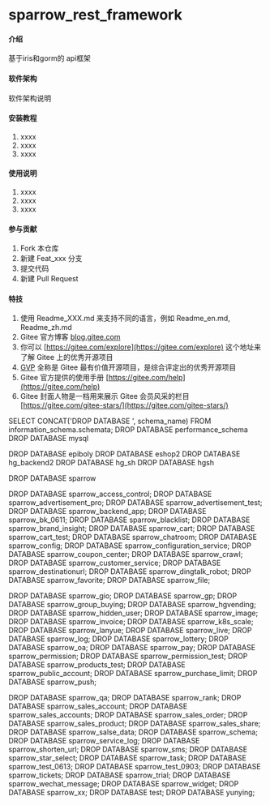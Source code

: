 # sparrow_rest_framework

#### 介绍
基于iris和gorm的 api框架

#### 软件架构
软件架构说明


#### 安装教程

1.  xxxx
2.  xxxx
3.  xxxx

#### 使用说明

1.  xxxx
2.  xxxx
3.  xxxx

#### 参与贡献

1.  Fork 本仓库
2.  新建 Feat_xxx 分支
3.  提交代码
4.  新建 Pull Request


#### 特技

1.  使用 Readme\_XXX.md 来支持不同的语言，例如 Readme\_en.md, Readme\_zh.md
2.  Gitee 官方博客 [blog.gitee.com](https://blog.gitee.com)
3.  你可以 [https://gitee.com/explore](https://gitee.com/explore) 这个地址来了解 Gitee 上的优秀开源项目
4.  [GVP](https://gitee.com/gvp) 全称是 Gitee 最有价值开源项目，是综合评定出的优秀开源项目
5.  Gitee 官方提供的使用手册 [https://gitee.com/help](https://gitee.com/help)
6.  Gitee 封面人物是一档用来展示 Gitee 会员风采的栏目 [https://gitee.com/gitee-stars/](https://gitee.com/gitee-stars/)

SELECT CONCAT('DROP DATABASE ', schema_name) FROM information_schema.schemata;
DROP DATABASE performance_schema
DROP DATABASE mysql

DROP DATABASE epiboly
DROP DATABASE eshop2
DROP DATABASE hg_backend2
DROP DATABASE hg_sh
DROP DATABASE hgsh


DROP DATABASE sparrow

DROP DATABASE sparrow_access_control;
DROP DATABASE sparrow_advertisement_pro;
DROP DATABASE sparrow_advertisement_test;
DROP DATABASE sparrow_backend_app;
DROP DATABASE sparrow_bk_0611;
DROP DATABASE sparrow_blacklist;
DROP DATABASE sparrow_brand_insight;
DROP DATABASE sparrow_cart;
DROP DATABASE sparrow_cart_test;
DROP DATABASE sparrow_chatroom;
DROP DATABASE sparrow_config;
DROP DATABASE sparrow_configuration_service;
DROP DATABASE sparrow_coupon_center;
DROP DATABASE sparrow_crawl;
DROP DATABASE sparrow_customer_service;
DROP DATABASE sparrow_destinationurl;
DROP DATABASE sparrow_dingtalk_robot;
DROP DATABASE sparrow_favorite;
DROP DATABASE sparrow_file;


DROP DATABASE sparrow_gio;
DROP DATABASE sparrow_gp;
DROP DATABASE sparrow_group_buying;
DROP DATABASE sparrow_hgvending;
DROP DATABASE sparrow_hidden_user;
DROP DATABASE sparrow_image;
DROP DATABASE sparrow_invoice;
DROP DATABASE sparrow_k8s_scale;
DROP DATABASE sparrow_lanyue;
DROP DATABASE sparrow_live;
DROP DATABASE sparrow_log;
DROP DATABASE sparrow_lottery;
DROP DATABASE sparrow_oa;
DROP DATABASE sparrow_pay;
DROP DATABASE sparrow_permission;
DROP DATABASE sparrow_permission_test;
DROP DATABASE sparrow_products_test;
DROP DATABASE sparrow_public_account;
DROP DATABASE sparrow_purchase_limit;
DROP DATABASE sparrow_push;


DROP DATABASE sparrow_qa;
DROP DATABASE sparrow_rank;
DROP DATABASE sparrow_sales_account;
DROP DATABASE sparrow_sales_accounts;
DROP DATABASE sparrow_sales_order;
DROP DATABASE sparrow_sales_product;
DROP DATABASE sparrow_sales_share;
DROP DATABASE sparrow_salse_data;
DROP DATABASE sparrow_schema;
DROP DATABASE sparrow_service_log;
DROP DATABASE sparrow_shorten_url;
DROP DATABASE sparrow_sms;
DROP DATABASE sparrow_star_select;
DROP DATABASE sparrow_task;
DROP DATABASE sparrow_test_0613;
DROP DATABASE sparrow_test_0903;
DROP DATABASE sparrow_tickets;
DROP DATABASE sparrow_trial;
DROP DATABASE sparrow_wechat_message;
DROP DATABASE sparrow_widget;
DROP DATABASE sparrow_xx;
DROP DATABASE test;
DROP DATABASE yunying;